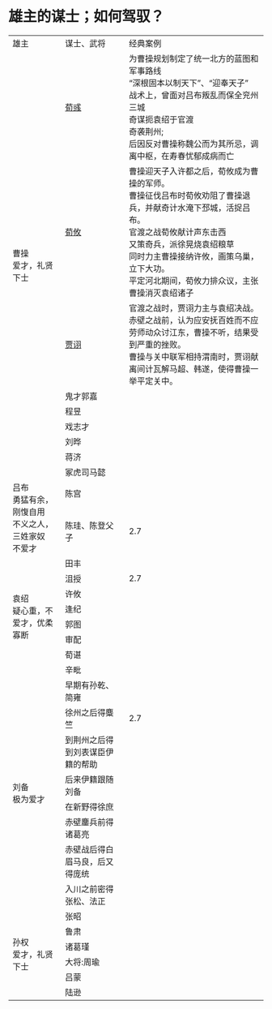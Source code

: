 
# 雄主的谋士；如何驾驭？
  
<table> 
    <tr><td>雄主</td> <td>谋士、武将</td> <td>经典案例</td> </tr>
    <tr> <td rowspan="9">曹操<br>爱才，礼贤下士<br> </td> 
      <td><a href = "https://baike.baidu.com/item/%E8%8D%80%E5%BD%A7/17355?fr=aladdin">荀彧</a></td> 
      <td>为曹操规划制定了统一北方的蓝图和军事路线<br>
          “深根固本以制天下”、“迎奉天子”<br>
          战术上，曾面对吕布叛乱而保全兖州三城<br>
          奇谋扼袁绍于官渡<br>
          奇袭荆州; <br>
          后因反对曹操称魏公而为其所忌，调离中枢，在寿春忧郁成病而亡<br>
      </td> 
    </tr>
  <tr> <td><a href = "https://baike.baidu.com/item/%E8%8D%80%E6%94%B8/18122?fr=aladdin">荀攸</a></td>
         <td> 曹操迎天子入许都之后，荀攸成为曹操的军师。 <br>
           曹操征伐吕布时荀攸劝阻了曹操退兵，并献奇计水淹下邳城，活捉吕布。<br>
           官渡之战荀攸献计声东击西<br>
           又策奇兵，派徐晃烧袁绍粮草<br>
           同时力主曹操接纳许攸，画策乌巢，立下大功。<br>
           平定河北期间，荀攸力排众议，主张曹操消灭袁绍诸子<br>
      </td>
    </tr> 
  <tr> <td><a href="https://baike.baidu.com/item/%E8%B4%BE%E8%AF%A9/8870?fr=aladdin">贾诩</a></td>
    <td>
      官渡之战时，贾诩力主与袁绍决战。<br>
      赤壁之战前，认为应安抚百姓而不应劳师动众讨江东，曹操不听，结果受到严重的挫败。<br>
      曹操与关中联军相持渭南时，贾诩献离间计瓦解马超、韩遂，使得曹操一举平定关中。<br>
    </td> 
  </tr> 
    <tr> <td>鬼才郭嘉</td> <td></td> </tr> 
    <tr> <td>程昱</td> <td></td> </tr> 
    <tr> <td>戏志才</td> <td></td> </tr> 
    <tr> <td>刘晔</td> <td></td> </tr> 
    <tr> <td>蒋济</td> <td></td> </tr> 
    <tr> <td>冢虎司马懿</td> <td></td> </tr> 
    <tr> <td rowspan="2">吕布<br>勇猛有余，刚愎自用<br>不义之人，三姓家奴<br>不爱才<br> </td> 
         <td>陈宫</td> <td> </td> </tr>
    <tr> <td>陈珪、陈登父子</td> <td>2.7</td> </tr> 
    <tr> <td rowspan="8">袁绍<br>疑心重，不爱才，优柔寡断<br> </td> 
         <td>田丰</td> <td> </td> </tr>
    <tr> <td>沮授</td> <td>2.7</td> </tr> 
    <tr> <td>许攸</td> <td></td> </tr> 
    <tr> <td>逢纪</td> <td></td> </tr> 
    <tr> <td>郭图</td> <td></td> </tr> 
    <tr> <td>审配</td> <td></td> </tr> 
    <tr> <td>荀谌</td> <td></td> </tr> 
    <tr> <td>辛毗</td> <td></td> </tr> 
    <tr> <td rowspan="8">刘备<br>极为爱才<br> </td> 
         <td>早期有孙乾、简雍</td> <td> </td> </tr>
    <tr> <td>徐州之后得麋竺</td> <td>2.7</td> </tr> 
    <tr> <td>到荆州之后得到刘表谋臣伊籍的帮助</td> <td></td> </tr> 
    <tr> <td>后来伊籍跟随刘备</td> <td></td> </tr> 
    <tr> <td>在新野得徐庶</td> <td></td> </tr> 
    <tr> <td>赤壁鏖兵前得诸葛亮</td> <td></td> </tr> 
    <tr> <td>赤壁战后得白眉马良，后又得庞统</td> <td></td> </tr> 
    <tr> <td>入川之前密得张松、法正</td> <td></td> </tr> 
    <tr> <td rowspan="6">孙权<br>爱才，礼贤下士<br> </td> 
         <td>张昭</td> <td> </td> </tr>
    <tr> <td>鲁肃</td> <td></td> </tr> 
    <tr> <td>诸葛瑾</td> <td></td> </tr> 
    <tr> <td>大将:周瑜</td> <td></td> </tr> 
    <tr> <td>吕蒙</td> <td></td> </tr> 
    <tr> <td>陆逊</td> <td></td> </tr> 
</table>
